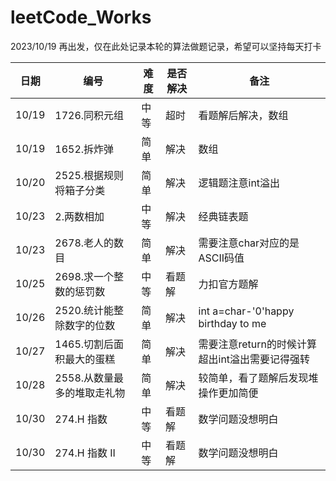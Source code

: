 # leetCode_Works

2023/10/19 再出发，仅在此处记录本轮的算法做题记录，希望可以坚持每天打卡


| 日期    | 编号               | 难度 | 是否解决     | 备注                                 |
|-------|------------------|----|----------|------------------------------------|
| 10/19 | 1726.同积元组        | 中等 | 超时       | 看题解后解决，数组                          |
| 10/19 | 1652.拆炸弹         | 简单 | 解决       | 数组                                 |
| 10/20 | 2525.根据规则将箱子分类   | 简单 | 解决       | 逻辑题注意int溢出                         |
| 10/23 | 2.两数相加           | 中等 | 解决       | 经典链表题                              |
| 10/23 | 2678.老人的数目       | 简单 | 解决       | 需要注意char对应的是ASCII码值                |
| 10/25 | 2698.求一个整数的惩罚数   | 中等 | 看题解      | 力扣官方题解                             |
| 10/26 | 2520.统计能整除数字的位数  | 简单 | 解决       | int a=char-'0'happy birthday to me |
| 10/27 | 1465.切割后面积最大的蛋糕  | 简单 | 解决       | 需要注意return的时候计算超出int溢出需要记得强转       |
| 10/28 | 2558.从数量最多的堆取走礼物 | 简单 | 解决       | 较简单，看了题解后发现堆操作更加简便                 |
| 10/30  | 274.H 指数         | 中等 | 看题解 |                    数学问题没想明白             |
| 10/30  | 274.H 指数 II      | 中等 | 看题解 |                    数学问题没想明白             |
